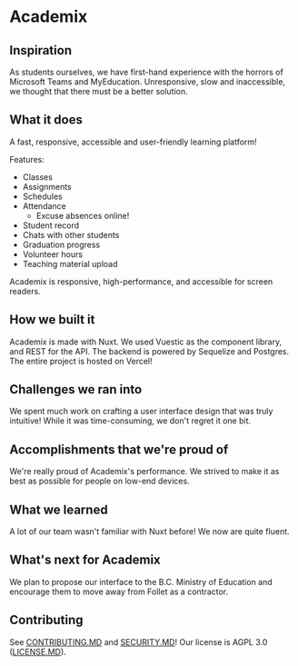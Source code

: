 # Academix

## Inspiration
As students ourselves, we have first-hand experience with the horrors of Microsoft Teams and MyEducation. Unresponsive, slow and inaccessible, we thought that there must be a better solution.

## What it does 

A fast, responsive, accessible and user-friendly learning platform!

Features:
* Classes
* Assignments
* Schedules
* Attendance
  * Excuse absences online!
* Student record
* Chats with other students
* Graduation progress
* Volunteer hours
* Teaching material upload

Academix is responsive, high-performance, and accessible for screen readers.

## How we built it

Academix is made with Nuxt. We used Vuestic as the component library, and REST for the API. The backend is powered by Sequelize and Postgres. The entire project is hosted on Vercel!

## Challenges we ran into

We spent much work on crafting a user interface design that was truly intuitive! While it was time-consuming, we don't regret it one bit.

## Accomplishments that we're proud of

We're really proud of Academix's performance. We strived to make it as best as possible for people on low-end devices.

## What we learned

A lot of our team wasn't familiar with Nuxt before! We now are quite fluent.

## What's next for Academix

We plan to propose our interface to the B.C. Ministry of Education and encourage them to move away from Follet as a contractor.

## Contributing
See [CONTRIBUTING.MD](CONTRIBUTING.MD) and [SECURITY.MD](SECURITY.MD)! Our license is AGPL 3.0 ([LICENSE.MD](LICENSE.MD)).

